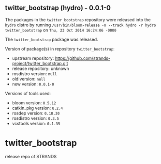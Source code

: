 ## twitter_bootstrap (hydro) - 0.0.1-0

The packages in the `twitter_bootstrap` repository were released into the `hydro` distro by running `/usr/bin/bloom-release -n --track hydro -r hydro twitter_bootstrap` on `Thu, 23 Oct 2014 16:24:06 -0000`

The `twitter_bootstrap` package was released.

Version of package(s) in repository `twitter_bootstrap`:
- upstream repository: https://github.com/strands-project/twitter_bootstrap.git
- release repository: unknown
- rosdistro version: `null`
- old version: `null`
- new version: `0.0.1-0`

Versions of tools used:
- bloom version: `0.5.12`
- catkin_pkg version: `0.2.4`
- rosdep version: `0.10.30`
- rosdistro version: `0.3.5`
- vcstools version: `0.1.35`


twitter_bootstrap
=================

release repo of STRANDS
